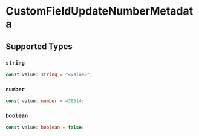 # CustomFieldUpdateNumberMetadata


## Supported Types

### `string`

```typescript
const value: string = "<value>";
```

### `number`

```typescript
const value: number = 438514;
```

### `boolean`

```typescript
const value: boolean = false;
```

